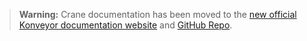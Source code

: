 > **Warning:** Crane documentation has been moved to the [new official Konveyor documentation website](https://konveyor.github.io/) and [GitHub Repo](https://github.com/konveyor/konveyor.github.io/tree/main).
